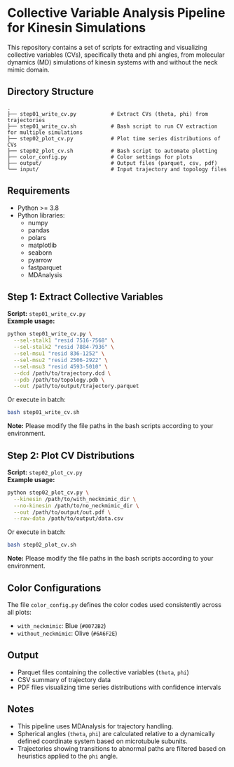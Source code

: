 
# Collective Variable Analysis Pipeline for Kinesin Simulations

This repository contains a set of scripts for extracting and visualizing collective variables (CVs), specifically theta and phi angles, from molecular dynamics (MD) simulations of kinesin systems with and without the neck mimic domain.

## Directory Structure

```
.
├── step01_write_cv.py           # Extract CVs (theta, phi) from trajectories
├── step01_write_cv.sh           # Bash script to run CV extraction for multiple simulations
├── step02_plot_cv.py            # Plot time series distributions of CVs
├── step02_plot_cv.sh            # Bash script to automate plotting
├── color_config.py              # Color settings for plots
├── output/                      # Output files (parquet, csv, pdf)
└── input/                       # Input trajectory and topology files
```

## Requirements

- Python >= 3.8
- Python libraries:
  - numpy
  - pandas
  - polars
  - matplotlib
  - seaborn
  - pyarrow
  - fastparquet
  - MDAnalysis

## Step 1: Extract Collective Variables

**Script:** `step01_write_cv.py`  
**Example usage:**

```bash
python step01_write_cv.py \
  --sel-stalk1 "resid 7516-7568" \
  --sel-stalk2 "resid 7884-7936" \
  --sel-msu1 "resid 836-1252" \
  --sel-msu2 "resid 2506-2922" \
  --sel-msu3 "resid 4593-5010" \
  --dcd /path/to/trajectory.dcd \
  --pdb /path/to/topology.pdb \
  --out /path/to/output/trajectory.parquet
```

Or execute in batch:

```bash
bash step01_write_cv.sh
```

**Note:** Please modify the file paths in the bash scripts according to your environment.

## Step 2: Plot CV Distributions

**Script:** `step02_plot_cv.py`  
**Example usage:**

```bash
python step02_plot_cv.py \
  --kinesin /path/to/with_neckmimic_dir \
  --no-kinesin /path/to/no_neckmimic_dir \
  --out /path/to/output/out.pdf \
  --raw-data /path/to/output/data.csv
```

Or execute in batch:

```bash
bash step02_plot_cv.sh
```

**Note:** Please modify the file paths in the bash scripts according to your environment.

## Color Configurations

The file `color_config.py` defines the color codes used consistently across all plots:
- `with_neckmimic`: Blue (`#0072B2`)
- `without_neckmimic`: Olive (`#6A6F2E`)

## Output

- Parquet files containing the collective variables (`theta`, `phi`)
- CSV summary of trajectory data
- PDF files visualizing time series distributions with confidence intervals

## Notes

- This pipeline uses MDAnalysis for trajectory handling.
- Spherical angles (`theta`, `phi`) are calculated relative to a dynamically defined coordinate system based on microtubule subunits.
- Trajectories showing transitions to abnormal paths are filtered based on heuristics applied to the `phi` angle.
